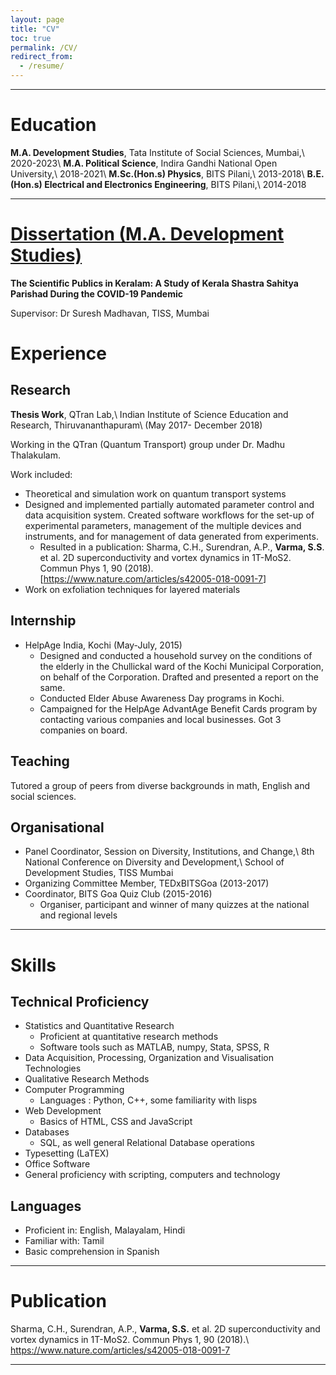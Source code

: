 ```yaml
---
layout: page
title: "CV"
toc: true
permalink: /CV/
redirect_from:
  - /resume/
---
```


---

Education
=========
 **M.A. Development Studies**, Tata Institute of Social Sciences, Mumbai,\\
 2020-2023\\
**M.A. Political Science**, Indira Gandhi National Open University,\\
 2018-2021\\
 **M.Sc.(Hon.s) Physics**, BITS Pilani,\\
 2013-2018\\
 **B.E.(Hon.s) Electrical and Electronics Engineering**, BITS Pilani,\\
 2014-2018

---

[Dissertation (M.A. Development Studies)](mads.sangeethvarma.com)
===
**The Scientific Publics in Keralam: A Study of Kerala Shastra Sahitya Parishad During the COVID-19 Pandemic**

Supervisor: Dr Suresh Madhavan, TISS, Mumbai

Experience
======

Research
------
**Thesis Work**, QTran Lab,\\
Indian Institute of Science Education and Research, Thiruvananthapuram\\
(May 2017- December 2018)
  
Working in the QTran (Quantum Transport) group under Dr.  Madhu Thalakulam.
  
Work included:
- Theoretical and simulation work on quantum transport systems
- Designed and implemented partially automated parameter control and data acquisition system. Created software workflows for the set-up of experimental parameters, management of the multiple devices and instruments, and for management of data generated from experiments.
  - Resulted in a publication: Sharma, C.H., Surendran, A.P., **Varma, S.S**. et al. 2D superconductivity and vortex dynamics in 1T-MoS2. Commun Phys 1, 90 (2018). [<https://www.nature.com/articles/s42005-018-0091-7>]
- Work on exfoliation techniques for layered materials

Internship
----------
* HelpAge India, Kochi (May-July, 2015)
   - Designed and conducted a household survey on the conditions of the elderly in the Chullickal ward of the Kochi Municipal Corporation, on behalf of the Corporation. Drafted and presented a report on the same.
   - Conducted Elder Abuse Awareness Day programs in Kochi.
   - Campaigned for the HelpAge AdvantAge Benefit Cards program by contacting various companies and local businesses. Got 3 companies on board.

Teaching
--------
Tutored a group of peers from diverse backgrounds in math, English and social sciences.

Organisational
--------------
* Panel Coordinator, Session on Diversity, Institutions, and Change,\\
8th National Conference on Diversity and Development,\\
School of Development Studies, TISS Mumbai
* Organizing Committee Member, TEDxBITSGoa (2013-2017)
* Coordinator, BITS Goa Quiz Club (2015-2016)
  - Organiser, participant and winner of many quizzes at the national and regional levels

---

Skills
======

Technical Proficiency
---------------------
* Statistics and Quantitative Research
  - Proficient at quantitative research methods
  - Software tools such as MATLAB, numpy, Stata, SPSS, R
* Data Acquisition, Processing, Organization and Visualisation Technologies
* Qualitative Research Methods
* Computer Programming 
  - Languages : Python, C++, some familiarity with lisps
* Web Development
  - Basics of HTML, CSS and JavaScript
* Databases
  - SQL, as well general Relational Database operations
* Typesetting (LaTEX)
* Office Software
* General proficiency with scripting, computers and technology

Languages
---------
* Proficient in: English, Malayalam, Hindi
* Familiar with: Tamil
* Basic comprehension in Spanish

---

Publication
======

Sharma, C.H., Surendran, A.P., **Varma, S.S.** et al. 2D superconductivity and vortex dynamics in 1T-MoS2. Commun Phys 1, 90 (2018).\\
<https://www.nature.com/articles/s42005-018-0091-7>
 
---
